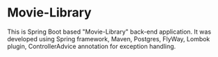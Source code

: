 # Movie-Library
This is Spring Boot based "Movie-Library" back-end application.
It was developed using Spring framework, Maven, Postgres, FlyWay, Lombok plugin, ControllerAdvice annotation for exception handling.
